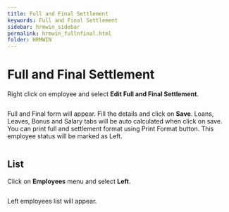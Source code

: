 ```yaml
---
title: Full and Final Settlement
keywords: Full and Final Settlement
sidebar: hrmwin_sidebar
permalink: hrmwin_fullnfinal.html
folder: HRMWIN
---
```


# Full and Final Settlement

Right click on employee and select **Edit Full and Final Settlement**.

![]()

Full and Final form will appear. Fill the details and click on **Save**. Loans, Leaves, Bonus and Salary tabs will be auto calculated when click on save.  You can print full and settlement format using Print Format button.  This employee status will be marked as Left.  

![]()

## List

Click on **Employees** menu and select **Left**.

![]()

Left employees list will appear.
